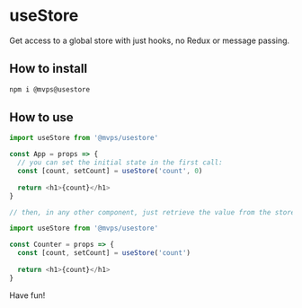# useStore

Get access to a global store with just hooks, no Redux or message passing.

## How to install

```bash
npm i @mvps@usestore
```

## How to use

```js
import useStore from '@mvps/usestore'

const App = props => {
  // you can set the initial state in the first call:
  const [count, setCount] = useStore('count', 0)
  
  return <h1>{count}</h1>
}

// then, in any other component, just retrieve the value from the store:

import useStore from '@mvps/usestore'

const Counter = props => {
  const [count, setCount] = useStore('count')
  
  return <h1>{count}</h1>
}
```

Have fun!
